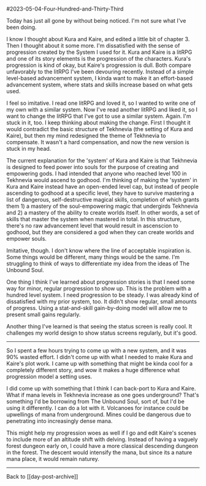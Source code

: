 #2023-05-04-Four-Hundred-and-Thirty-Third

Today has just all gone by without being noticed.  I'm not sure what I've been doing.

I know I thought about Kura and Kaire, and edited a little bit of chapter 3.  Then I thought about it some more.  I'm dissatisfied with the sense of progression created by the System I used for it.  Kura and Kaire is a litRPG and one of its story elements is the progression of the characters.  Kura's progression is kind of okay, but Kaire's progression is dull.  Both compare unfavorably to the litRPG I've been devouring recently.  Instead of a simple level-based advancement system, I kinda want to make it an effort-based advancement system, where stats and skills increase based on what gets used.

I feel so imitative.  I read one litRPG and loved it, so I wanted to write one of my own with a similar system.  Now I've read another litRPG and liked it, so I want to change the litRPG that I've got to use a similar system.  Again.  I'm stuck in it, too.  I keep thinking about making the change.  First I thought it would contradict the basic structure of Tekhnevia (the setting of Kura and Kaire), but then my mind redesigned the theme of Tekhnevia to compensate.  It wasn't a hard compensation, and now the new version is stuck in my head.

The current explanation for the 'system' of Kura and Kaire is that Tekhnevia is designed to feed power into souls for the purpose of creating and empowering gods.  I had intended that anyone who reached level 100 in Tekhnevia would ascend to godhood.  I'm thinking of making the 'system' in Kura and Kaire instead have an open-ended level cap, but instead of people ascending to godhood at a specific level, they have to survive mastering a list of dangerous, self-destructive magical skills, completion of which grants them 1) a mastery of the soul-empowering magic that undergirds Tekhnevia and 2) a mastery of the ability to create worlds itself.  In other words, a set of skills that master the system when mastered in total.  In this structure, there's no raw advancement level that would result in ascenscion to godhood, but they are considered a god when they can create worlds and empower souls.

Imitative, though.  I don't know where the line of acceptable inspiration is.  Some things would be different, many things would be the same.  I'm struggling to think of ways to differentiate my idea from the ideas of The Unbound Soul.

One thing I think I've learned about progression stories is that I need some way for minor, regular progression to show up.  This is the problem with a hundred level system.  I need progression to be steady.  I was already kind of dissatisfied with my prior system, too.  It didn't show regular, small amounts of progress.  Using a stat-and-skill gain-by-doing model will allow me to present small gains regularly.

Another thing I've learned is that seeing the status screen is really cool.  It challenges my world design to show status screens regularly, but it's good.

---
So I spent a few hours trying to come up with a new system, and it was 90% wasted effort.  I didn't come up with what I needed to make Kura and Kaire's plot work.  I came up with something that might be kinda cool for a completely different story, and wow it makes a huge difference what progression model a setting uses.

I did come up with something that I think I can back-port to Kura and Kaire.  What if mana levels in Tekhnevia increase as one goes underground?  That's something I'd be borrowing from The Unbound Soul, sort of, but I'd be using it differently.  I can do a lot with it.  Volcanoes for instance could be upwellings of mana from underground.  Mines could be dangerous due to penetrating into increasingly dense mana.

This might help my progression woes as well if I go and edit Kaire's scenes to include more of an altitude shift with delving.  Instead of having a vaguely forest dungeon early on, I could have a more classical descending dungeon in the forest.  The descent would intensify the mana, but since its a nature mana place, it would remain naturey.

---
Back to [[day-post-archive]]